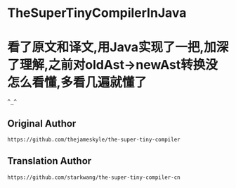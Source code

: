 # TheSuperTinyCompilerInJava

#  看了原文和译文,用Java实现了一把,加深了理解,之前对oldAst->newAst转换没怎么看懂,多看几遍就懂了

    ^_^  

##     Original Author      

    https://github.com/thejameskyle/the-super-tiny-compiler  

##     Translation Author       

    https://github.com/starkwang/the-super-tiny-compiler-cn
